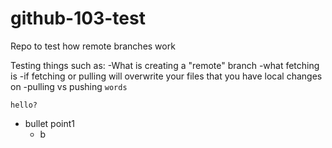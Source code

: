 # github-103-test
Repo to test how remote branches work

Testing things such as:
-What is creating a "remote" branch
-what fetching is
-if fetching or pulling will overwrite your files that you have local changes on
-pulling vs pushing
`words`

```
hello?
```
 * bullet point1
    * b
 
